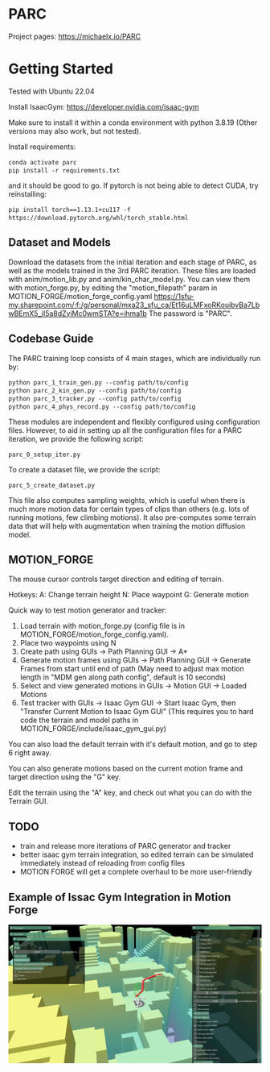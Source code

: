 # PARC

Project pages: https://michaelx.io/PARC

# Getting Started
Tested with Ubuntu 22.04

Install IsaacGym: https://developer.nvidia.com/isaac-gym

Make sure to install it within a conda environment with python 3.8.19 (Other versions may also work, but not tested).

Install requirements:
```
conda activate parc
pip install -r requirements.txt
```
and it should be good to go. If pytorch is not being able to detect CUDA, try reinstalling:
```
pip install torch==1.13.1+cu117 -f https://download.pytorch.org/whl/torch_stable.html
```

## Dataset and Models
Download the datasets from the initial iteration and each stage of PARC, as well as the models trained in the 3rd PARC iteration.
These files are loaded with anim/motion_lib.py and anim/kin_char_model.py.
You can view them with motion_forge.py, by editing the "motion_filepath" param in MOTION_FORGE/motion_forge_config.yaml
https://1sfu-my.sharepoint.com/:f:/g/personal/mxa23_sfu_ca/Et16uLMFxoRKouibvBa7LbwBEmX5_iI5a8dZyiMc0wmSTA?e=ihma1b
The password is "PARC".

## Codebase Guide
The PARC training loop consists of 4 main stages, which are individually run by:
```
python parc_1_train_gen.py --config path/to/config
python parc_2_kin_gen.py --config path/to/config
python parc_3_tracker.py --config path/to/config
python parc_4_phys_record.py --config path/to/config
```

These modules are independent and flexibly configured using configuration files. However, to aid in setting up all the configuration files for a PARC iteration, we provide the following script:
```
parc_0_setup_iter.py
```

To create a dataset file, we provide the script:
```
parc_5_create_dataset.py
```
This file also computes sampling weights, which is useful when there is much more motion data for certain types of clips than others (e.g. lots of running motions, few climbing motions). It also pre-computes some terrain data that will help with augmentation when training the motion diffusion model.

## MOTION_FORGE
The mouse cursor controls target direction and editing of terrain.

Hotkeys:
A: Change terrain height
N: Place waypoint
G: Generate motion

Quick way to test motion generator and tracker:
1. Load terrain with motion_forge.py (config file is in MOTION_FORGE/motion_forge_config.yaml).
2. Place two waypoints using N
3. Create path using GUIs -> Path Planning GUI -> A*
4. Generate motion frames using GUIs -> Path Planning GUI -> Generate Frames from start until end of path (May need to adjust max motion length in "MDM gen along path config", default is 10 seconds)
5. Select and view generated motions in GUIs -> Motion GUI -> Loaded Motions
6. Test tracker with GUIs -> Isaac Gym GUI -> Start Isaac Gym, then "Transfer Current Motion to Isaac Gym GUI" (This requires you to hard code the terrain and model paths in MOTION_FORGE/include/isaac_gym_gui.py)

You can also load the default terrain with it's default motion, and go to step 6 right away.

You can also generate motions based on the current motion frame and target direction using the "G" key.

Edit the terrain using the "A" key, and check out what you can do with the Terrain GUI.

## TODO
- train and release more iterations of PARC generator and tracker
- better isaac gym terrain integration, so edited terrain can be simulated immediately instead of reloading from config files
- MOTION FORGE will get a complete overhaul to be more user-friendly

## Example of Issac Gym Integration in Motion Forge
![demo](doc/ig_gui-2025-08-12_09.54.32.gif)